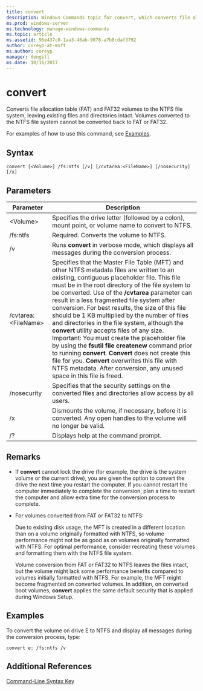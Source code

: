 ```yaml
---
title: convert
description: Windows Commands topic for convert, which converts file allocation table (FAT) and FAT32 volumes to the NTFS file system, leaving existing files and directories intact.
ms.prod: windows-server
ms.technology: manage-windows-commands
ms.topic: article
ms.assetid: 96e437c0-1aa3-46ab-9078-a7b8cdaf3792
author: coreyp-at-msft
ms.author: coreyp
manager: dongill
ms.date: 10/16/2017
---
```


# convert

Converts file allocation table (FAT) and FAT32 volumes to the NTFS file system, leaving existing files and directories intact. Volumes converted to the NTFS file system cannot be converted back to FAT or FAT32.

For examples of how to use this command, see [Examples](#BKMK_examples).

## Syntax

```
convert [<Volume>] /fs:ntfs [/v] [/cvtarea:<FileName>] [/nosecurity] [/x]
```

## Parameters

|Parameter|Description|
|---------|-----------|
|\<Volume>|Specifies the drive letter (followed by a colon), mount point, or volume name to convert to NTFS.|
|/fs:ntfs|Required. Converts the volume to NTFS.|
|/v|Runs **convert** in verbose mode, which displays all messages during the conversion process.|
|/cvtarea:\<FileName>|Specifies that the Master File Table (MFT) and other NTFS metadata files are written to an existing, contiguous placeholder file. This file must be in the root directory of the file system to be converted. Use of the **/cvtarea** parameter can result in a less fragmented file system after conversion. For best results, the size of this file should be 1 KB multiplied by the number of files and directories in the file system, although the **convert** utility accepts files of any size.</br>Important: You must create the placeholder file by using the **fsutil file createnew** command prior to running **convert**. **Convert** does not create this file for you. **Convert** overwrites this file with NTFS metadata. After conversion, any unused space in this file is freed.|
|/nosecurity|Specifies that the security settings on the converted files and directories allow access by all users.|
|/x|Dismounts the volume, if necessary, before it is converted. Any open handles to the volume will no longer be valid.|
|/?|Displays help at the command prompt.|

## Remarks

-   If **convert** cannot lock the drive (for example, the drive is the system volume or the current drive), you are given the option to convert the drive the next time you restart the computer. If you cannot restart the computer immediately to complete the conversion, plan a time to restart the computer and allow extra time for the conversion process to complete.
-   For volumes converted from FAT or FAT32 to NTFS:

    Due to existing disk usage, the MFT is created in a different location than on a volume originally formatted with NTFS, so volume performance might not be as good as on volumes originally formatted with NTFS. For optimal performance, consider recreating these volumes and formatting them with the NTFS file system.

    Volume conversion from FAT or FAT32 to NTFS leaves the files intact, but the volume might lack some performance benefits compared to volumes initially formatted with NTFS. For example, the MFT might become fragmented on converted volumes. In addition, on converted boot volumes, **convert** applies the same default security that is applied during Windows Setup.

## <a name=BKMK_examples></a>Examples

To convert the volume on drive E to NTFS and display all messages during the conversion process, type:
```
convert e: /fs:ntfs /v
```

## Additional References

[Command-Line Syntax Key](command-line-syntax-key.md)